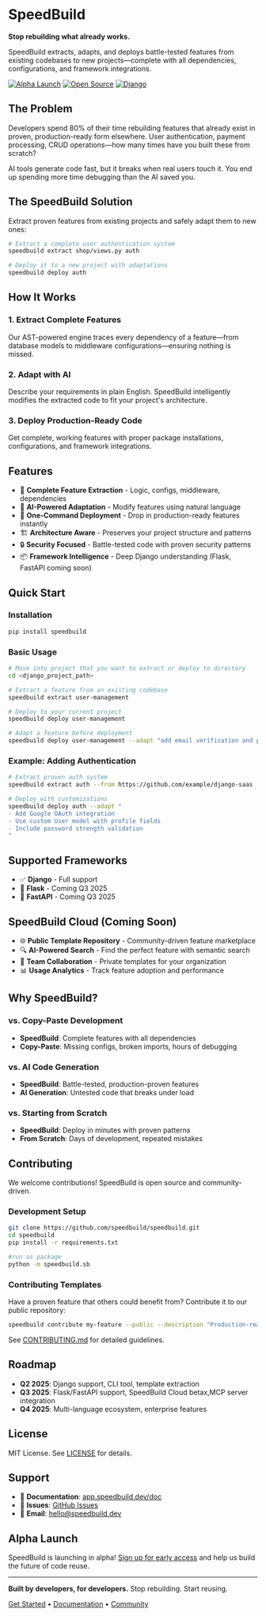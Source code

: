 # SpeedBuild

**Stop rebuilding what already works.**

SpeedBuild extracts, adapts, and deploys battle-tested features from existing codebases to new projects—complete with all dependencies, configurations, and framework integrations.

[![Alpha Launch](https://img.shields.io/badge/Status-Alpha%20Launch-orange)](https://speedbuild.dev)
[![Open Source](https://img.shields.io/badge/License-MIT-green.svg)](LICENSE)
[![Django](https://img.shields.io/badge/Framework-Django-092E20?logo=django)](https://djangoproject.com)

## The Problem

Developers spend 80% of their time rebuilding features that already exist in proven, production-ready form elsewhere. User authentication, payment processing, CRUD operations—how many times have you built these from scratch?

AI tools generate code fast, but it breaks when real users touch it. You end up spending more time debugging than the AI saved you.

## The SpeedBuild Solution

Extract proven features from existing projects and safely adapt them to new ones:

```bash
# Extract a complete user authentication system
speedbuild extract shop/views.py auth

# Deploy it to a new project with adaptations
speedbuild deploy auth 
```

## How It Works

### 1. **Extract Complete Features**
Our AST-powered engine traces every dependency of a feature—from database models to middleware configurations—ensuring nothing is missed.

### 2. **Adapt with AI** 
Describe your requirements in plain English. SpeedBuild intelligently modifies the extracted code to fit your project's architecture.

### 3. **Deploy Production-Ready Code**
Get complete, working features with proper package installations, configurations, and framework integrations.

## Features

- 🔧 **Complete Feature Extraction** - Logic, configs, middleware, dependencies
- 🤖 **AI-Powered Adaptation** - Modify features using natural language
- 🚀 **One-Command Deployment** - Drop in production-ready features instantly
- 🏗️ **Architecture Aware** - Preserves your project structure and patterns
- 🔒 **Security Focused** - Battle-tested code with proven security patterns
- 📦 **Framework Intelligence** - Deep Django understanding (Flask, FastAPI coming soon)

## Quick Start

### Installation

```bash
pip install speedbuild
```

### Basic Usage

```bash
# Move into project that you want to extract or deploy to directory
cd <django_project_path>

# Extract a feature from an existing codebase
speedbuild extract user-management

# Deploy to your current project
speedbuild deploy user-management

# Adapt a feature before deployment
speedbuild deploy user-management --adapt "add email verification and password reset"
```

### Example: Adding Authentication

```bash
# Extract proven auth system
speedbuild extract auth --from https://github.com/example/django-saas

# Deploy with customizations
speedbuild deploy auth --adapt "
- Add Google OAuth integration
- Use custom User model with profile fields
- Include password strength validation
"
```

## Supported Frameworks

- ✅ **Django** - Full support
- 🚧 **Flask** - Coming Q3 2025
- 🚧 **FastAPI** - Coming Q3 2025

## SpeedBuild Cloud (Coming Soon)

- 🌐 **Public Template Repository** - Community-driven feature marketplace
- 🔍 **AI-Powered Search** - Find the perfect feature with semantic search
- 👥 **Team Collaboration** - Private templates for your organization
- 📊 **Usage Analytics** - Track feature adoption and performance

## Why SpeedBuild?

### vs. Copy-Paste Development
- **SpeedBuild**: Complete features with all dependencies
- **Copy-Paste**: Missing configs, broken imports, hours of debugging

### vs. AI Code Generation
- **SpeedBuild**: Battle-tested, production-proven features
- **AI Generation**: Untested code that breaks under load

### vs. Starting from Scratch
- **SpeedBuild**: Deploy in minutes with proven patterns
- **From Scratch**: Days of development, repeated mistakes

## Contributing

We welcome contributions! SpeedBuild is open source and community-driven.

### Development Setup

```bash
git clone https://github.com/speedbuild/speedbuild.git
cd speedbuild
pip install -r requirements.txt

#run as package
python -m speedbuild.sb
```

### Contributing Templates

Have a proven feature that others could benefit from? Contribute it to our public repository:

```bash
speedbuild contribute my-feature --public --description "Production-ready user authentication with social login"
```

See [CONTRIBUTING.md](CONTRIBUTING.md) for detailed guidelines.

## Roadmap

- **Q2 2025**: Django support, CLI tool, template extraction
- **Q3 2025**: Flask/FastAPI support, SpeedBuild Cloud betax,MCP server integration
- **Q4 2025**: Multi-language ecosystem, enterprise features

## License

MIT License. See [LICENSE](LICENSE) for details.

## Support
<!-- - 💬 **Discord**: [Join our community](https://discord.gg/speedbuild) -->

- 📖 **Documentation**: [app.speedbuild.dev/doc](https://app.speedbuild.dev/doc)
- 🐛 **Issues**: [GitHub Issues](https://github.com/EmmanuelAttah1/speedbuild/issues)
- 📧 **Email**: hello@speedbuild.dev

## Alpha Launch

SpeedBuild is launching in alpha! [Sign up for early access](https://app.speedbuild.dev/register) and help us build the future of code reuse.

---

**Built by developers, for developers.** Stop rebuilding. Start reusing.

[Get Started](https://speedbuild.dev) • [Documentation](https://app.speedbuild.dev/doc) • [Community](https://discord.gg/speedbuild)